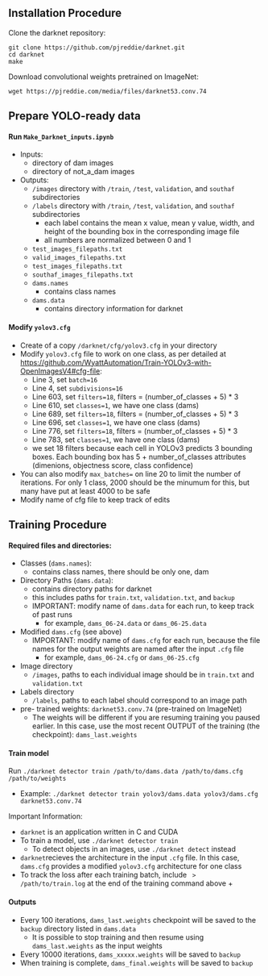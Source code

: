 ## Installation Procedure

Clone the darknet repository:

```
git clone https://github.com/pjreddie/darknet.git
cd darknet
make
```

Download convolutional weights pretrained on ImageNet:

```
wget https://pjreddie.com/media/files/darknet53.conv.74
```

## Prepare YOLO-ready data

#### Run `Make_Darknet_inputs.ipynb`
+ Inputs:
    + directory of dam images
    + directory of not_a_dam images
+ Outputs:
    + `/images` directory with `/train`, `/test`, `validation`, and `southaf` subdirectories
    + `/labels` directory with `/train`, `/test`, `validation`, and `southaf` subdirectories
        + each label contains the mean x value, mean y value, width, and height of the bounding box in the corresponding image file
        + all numbers are normalized between 0 and 1
    + `test_images_filepaths.txt`
    + `valid_images_filepaths.txt`
    + `test_images_filepaths.txt`
    + `southaf_images_filepaths.txt`
    + `dams.names`
        + contains class names
    + `dams.data`
        + contains directory information for darknet
        
#### Modify `yolov3.cfg`

+ Create of a copy `/darknet/cfg/yolov3.cfg` in your directory
+ Modify `yolov3.cfg` file to work on one class, as per detailed at  https://github.com/WyattAutomation/Train-YOLOv3-with-OpenImagesV4#cfg-file:
    + Line 3, set `batch=16`
    + Line 4, set `subdivisions=16`
    + Line 603, set `filters=18`, filters = (number_of_classes + 5) * 3 
    + Line 610, set `classes=1`, we have one class (dams)
    + Line 689, set `filters=18`, filters = (number_of_classes + 5) * 3 
    + Line 696, set `classes=1`, we have one class (dams)
    + Line 776, set `filters=18`, filters = (number_of_classes + 5) * 3 
    + Line 783, set `classes=1`, we have one class (dams)
    + we set 18 filters because each cell in YOLOv3 predicts 3 bounding boxes. Each bounding box has 5 + number_of_classes attributes (dimenions, objectness score, class confidence)
+ You can also modify `max_batches=` on line 20 to limit the number of iterations. For only 1 class, 2000 should be the minumum for this, but many have put at least 4000 to be safe
+ Modify name of cfg file to keep track of edits
        
## Training Procedure

#### Required files and directories:
+ Classes (`dams.names`):
   + contains class names, there should be only one, dam
+ Directory Paths (`dams.data`):
   + contains directory paths for darknet
   + this includes paths for `train.txt`, `validation.txt`, and `backup`
   + IMPORTANT: modify name of `dams.data` for each run, to keep track of past runs
        + for example, `dams_06-24.data` or `dams_06-25.data`
+ Modified `dams.cfg` (see above)
    + IMPORTANT: modify name of `dams.cfg` for each run, because the file names for the output weights are named after the input `.cfg` file
        + for example, `dams_06-24.cfg` or `dams_06-25.cfg`
+ Image directory
   + `/images`, paths to each individual image should be in `train.txt` and `validation.txt`
+ Labels directory
   + `/labels`, paths to each label should correspond to an image path
+ pre- trained weights: `darknet53.conv.74` (pre-trained on ImageNet)
   + The weights will be different if you are resuming training you paused earlier. In this case, use the most recent OUTPUT of the training (the checkpoint): `dams_last.weights`

#### Train model

Run `./darknet detector train /path/to/dams.data /path/to/dams.cfg /path/to/weights`
+ Example: `./darknet detector train yolov3/dams.data yolov3/dams.cfg darknet53.conv.74`

Important Information:
+ `darknet` is an application written in C and CUDA
+ To train a model, use `./darknet detector train`
    + To detect objects in an images, use `./darknet detect` instead
+ `darknet`recieves the architecture in the input `.cfg` file. In this case, `dams.cfg` provides a modified `yolov3.cfg` architecture for one class 
+ To track the loss after each training batch, include ` > /path/to/train.log` at the end of the training command above
    + 

#### Outputs
+ Every 100 iterations, `dams_last.weights` checkpoint will be saved to the `backup` directory listed in `dams.data`
    + It is possible to stop training and then resume using `dams_last.weights` as the input weights
+ Every 10000 iterations, `dams_xxxxx.weights` will be saved to `backup` 
+ When training is complete, `dams_final.weights` will be saved to `backup`
